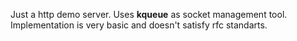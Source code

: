 Just a http demo server. Uses **kqueue** as socket management tool.
Implementation is very basic and doesn't satisfy rfc standarts.